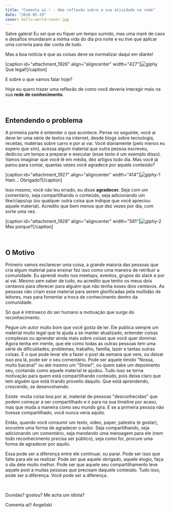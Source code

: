 ```yaml
---
title: "Comenta ai ! - Uma reflexão sobre a sua atividade na rede"
date: "2018-05-29"
cover: hello-world-cover.jpg
---
```


Salve galera! Eu sei que eu fiquei um tempo sumido, mas uma maré de caos e desafios imundaram a minha vida do dia pra noite e eu tive que aplicar uma correria para dar conta de tudo.

Mas a boa notícia é que as coisas deve se normalizar daqui em diante!

\[caption id="attachment\_1926" align="aligncenter" width="427"\]![giphy](https://angeliski.com.br/wp-content/uploads/2018/05/giphy.gif) Que legal!\[/caption\]

E sobre o que vamos falar hoje?

Hoje eu quero trazer uma reflexão de como você deveria interagir mais na sua **rede de conhecimento**.

 

## Entendendo o problema

A primeira parte é entender o que acontece. Pense no seguinte, você ai deve ler uma série de textos na internet, desde blogs sobre tecnologia, receitas, matérias sobre carro e por ai vai. Você diariamente (pelo menos eu espero que sim), acessa algum material que outra pessoa escreveu, dedicou um tempo a preparar e executar (esse texto é um exemplo disso). Vamos imaginar que você lê em média, dez artigos todo dia. Mas você já parou para contar, quantas vezes você agradece por aquele conteúdo?

\[caption id="attachment\_1927" align="aligncenter" width="414"\]![giphy-1](https://angeliski.com.br/wp-content/uploads/2018/05/giphy-1.gif) Ham... Obrigado?\[/caption\]

Isso mesmo, você não leu errado, eu disse **agradecer.** Seja com um comentário, seja compartilhando o conteúdo, seja adicionando um like/claps/up (ou qualquer outra coisa que indique que você apreciou aquele material). Acredito que bem menos que dez vezes por dia, com sorte uma vez.

\[caption id="attachment\_1928" align="aligncenter" width="581"\]![giphy-2](https://angeliski.com.br/wp-content/uploads/2018/05/giphy-2.gif) Mas porque?\[/caption\]

 

## O Motivo

Primeiro vamos esclarecer uma coisa, a grande maioria das pessoas que cria algum material para ensinar faz isso como uma maneira de retribuir a comunidade. Eu aprendi muito nos meetups, eventos, grupos do slack e por ai vai. Mesmo sem saber de tudo, eu acredito que tenho os meus dois centavos para oferecer para alguém que não tenha esses dois centavos. As pessoas não criam esse material para serem glorificadas pela multidão de leitores, mas para fomentar a troca de conhecimento dentro da comunidade.

Só que é intrínseco do ser humano a motivação que surge do reconhecimento.

Pegue um autor muito bom que você gosta de ler. Ele publica sempre um material muito legal que te ajuda a se manter atualizado, entender coisas complexas ou aprender ainda mais sobre coisas que você quer dominar. Agora tenha em mente, que ele como todas as outras pessoas tem uma série de dificuldades, problemas, trabalho, família, lazer e tantas outras coisas. E o que pode levar ele a fazer o post da semana que vem, ou deixar isso pra lá, pode ser o seu comentário. Pode ser aquele tímido "Nossa, muito bacana!" ou até mesmo um "Show!", ou quem sabe um depoimento seu, contando como aquele material te ajudou. Tudo isso se torna motivação para quem está compartilhando conteúdo, pois deixa claro que tem alguém que está tirando proveito daquilo. Que está aprendendo, crescendo, se desenvolvendo.

Existe  muita coisa boa por ai, material de pessoas "desconhecidas" que podem começar a ser compartilhado e ir para na sua timeline por acaso, mas que muda a maneira como seu mundo gira. E se a primeira pessoa não tivesse compartilhado, você nunca veria aquilo.

Então, quando você consumir um texto, video, paper, palestra (e gostar), encontre uma forma de agradecer o autor. Seja compartilhando, seja adicionando um comentário, seja mandando uma mensagem para ele (nem todo reconhecimento precisa ser público), seja como for, procure uma forma de agradecer por aquilo.

Essa pode ser a diferença entre ele continuar, ou parar. Pode ser isso que falte para ele se realizar. Pode ser que aquele obrigado, aquele elogio, faça o dia dele muito melhor. Pode ser que aquele seu compartilhamento leve aquele post a muitas pessoas que precisam daquele conteúdo. Tudo isso, pode ser a diferença. Você pode ser a diferença.

 

Duvidas? gostou? Me acha um idiota?

Comenta ai!! Angeliski
